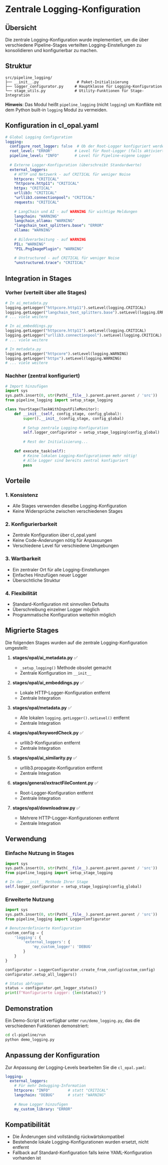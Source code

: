 # Zentrale Logging-Konfiguration

## Übersicht

Die zentrale Logging-Konfiguration wurde implementiert, um die über verschiedene Pipeline-Stages verteilten Logging-Einstellungen zu konsolidieren und konfigurierbar zu machen.

## Struktur

```
src/pipeline_logging/
├── __init__.py                 # Paket-Initialisierung
├── logger_configurator.py     # Hauptklasse für Logging-Konfiguration
└── stage_utils.py             # Utility-Funktionen für Stage-Integration
```

**Hinweis**: Das Modul heißt `pipeline_logging` (nicht `logging`) um Konflikte mit dem Python built-in `logging` Modul zu vermeiden.

## Konfiguration in cl_opal.yaml

```yaml
# Global Logging Configuration
logging:
  configure_root_logger: false  # Ob der Root-Logger konfiguriert werden soll
  root_level: "ERROR"          # Level für Root-Logger (falls aktiviert)
  pipeline_level: "INFO"       # Level für Pipeline-eigene Logger
  
  # Externe Logger-Konfiguration (überschreibt Standardwerte)
  external_loggers:
    # HTTP und Netzwerk - auf CRITICAL für weniger Noise
    httpcore: "CRITICAL"
    "httpcore.http11": "CRITICAL"
    httpx: "CRITICAL"
    urllib3: "CRITICAL"
    "urllib3.connectionpool": "CRITICAL"
    requests: "CRITICAL"
    
    # LangChain und AI - auf WARNING für wichtige Meldungen
    langchain: "WARNING"
    langchain_ollama: "WARNING"
    "langchain_text_splitters.base": "ERROR"
    ollama: "WARNING"
    
    # Bildverarbeitung - auf WARNING
    PIL: "WARNING"
    "PIL.PngImagePlugin": "WARNING"
    
    # Unstructured - auf CRITICAL für weniger Noise
    "unstructured.trace": "CRITICAL"
```

## Integration in Stages

### Vorher (verteilt über alle Stages)
```python
# In ai_metadata.py
logging.getLogger("httpcore.http11").setLevel(logging.CRITICAL)
logging.getLogger("langchain_text_splitters.base").setLevel(logging.ERROR)
# ... viele weitere

# In ai_embeddings.py  
logging.getLogger("httpcore.http11").setLevel(logging.CRITICAL)
logging.getLogger("urllib3.connectionpool").setLevel(logging.CRITICAL)
# ... viele weitere

# In metadata.py
logging.getLogger("httpcore").setLevel(logging.WARNING)
logging.getLogger("httpx").setLevel(logging.WARNING)
# ... viele weitere
```

### Nachher (zentral konfiguriert)
```python
# Import hinzufügen
import sys
sys.path.insert(0, str(Path(__file__).parent.parent.parent / 'src'))
from pipeline_logging import setup_stage_logging

class YourStage(TaskWithInputFileMonitor):
    def __init__(self, config_stage, config_global):
        super().__init__(config_stage, config_global)
        
        # Setup zentrale Logging-Konfiguration
        self.logger_configurator = setup_stage_logging(config_global)
        
        # Rest der Initialisierung...
    
    def execute_task(self):
        # Keine lokalen Logging-Konfigurationen mehr nötig!
        # Alle Logger sind bereits zentral konfiguriert
        pass
```

## Vorteile

### 1. Konsistenz
- Alle Stages verwenden dieselbe Logging-Konfiguration
- Keine Widersprüche zwischen verschiedenen Stages

### 2. Konfigurierbarkeit
- Zentrale Konfiguration über cl_opal.yaml
- Keine Code-Änderungen nötig für Anpassungen
- Verschiedene Level für verschiedene Umgebungen

### 3. Wartbarkeit
- Ein zentraler Ort für alle Logging-Einstellungen
- Einfaches Hinzufügen neuer Logger
- Übersichtliche Struktur

### 4. Flexibilität
- Standard-Konfiguration mit sinnvollen Defaults
- Überschreibung einzelner Logger möglich
- Programmatische Konfiguration weiterhin möglich

## Migrierte Stages

Die folgenden Stages wurden auf die zentrale Logging-Konfiguration umgestellt:

1. **stages/opal/ai_metadata.py** ✅
   - `_setup_logging()` Methode obsolet gemacht
   - Zentrale Konfiguration im `__init__`

2. **stages/opal/ai_embeddings.py** ✅
   - Lokale HTTP-Logger-Konfiguration entfernt
   - Zentrale Integration

3. **stages/opal/metadata.py** ✅
   - Alle lokalen `logging.getLogger().setLevel()` entfernt
   - Zentrale Integration

4. **stages/opal/keywordCheck.py** ✅
   - urllib3-Konfiguration entfernt
   - Zentrale Integration

5. **stages/opal/ai_similarity.py** ✅
   - urllib3.propagate-Konfiguration entfernt
   - Zentrale Integration

6. **stages/general/extractFileContent.py** ✅
   - Root-Logger-Konfiguration entfernt
   - Zentrale Integration

7. **stages/opal/downloadraw.py** ✅
   - Mehrere HTTP-Logger-Konfigurationen entfernt
   - Zentrale Integration

## Verwendung

### Einfache Nutzung in Stages
```python
import sys
sys.path.insert(0, str(Path(__file__).parent.parent.parent / 'src'))
from pipeline_logging import setup_stage_logging

# In der __init__ Methode Ihrer Stage
self.logger_configurator = setup_stage_logging(config_global)
```

### Erweiterte Nutzung
```python
import sys
sys.path.insert(0, str(Path(__file__).parent.parent.parent / 'src'))
from pipeline_logging import LoggerConfigurator

# Benutzerdefinierte Konfiguration
custom_config = {
    'logging': {
        'external_loggers': {
            'my_custom_logger': 'DEBUG'
        }
    }
}

configurator = LoggerConfigurator.create_from_config(custom_config)
configurator.setup_all_loggers()

# Status abfragen
status = configurator.get_logger_status()
print(f"Konfigurierte Logger: {len(status)}")
```

## Demonstration

Ein Demo-Script ist verfügbar unter `run/demo_logging.py`, das die verschiedenen Funktionen demonstriert:

```bash
cd cl-pipeline/run
python demo_logging.py
```

## Anpassung der Konfiguration

Zur Anpassung der Logging-Levels bearbeiten Sie die `cl_opal.yaml`:

```yaml
logging:
  external_loggers:
    # Für mehr Debugging-Information
    httpcore: "INFO"        # statt "CRITICAL"
    langchain: "DEBUG"      # statt "WARNING"
    
    # Neue Logger hinzufügen
    my_custom_library: "ERROR"
```

## Kompatibilität

- Die Änderungen sind vollständig rückwärtskompatibel
- Bestehende lokale Logging-Konfigurationen wurden ersetzt, nicht entfernt
- Fallback auf Standard-Konfiguration falls keine YAML-Konfiguration vorhanden ist
